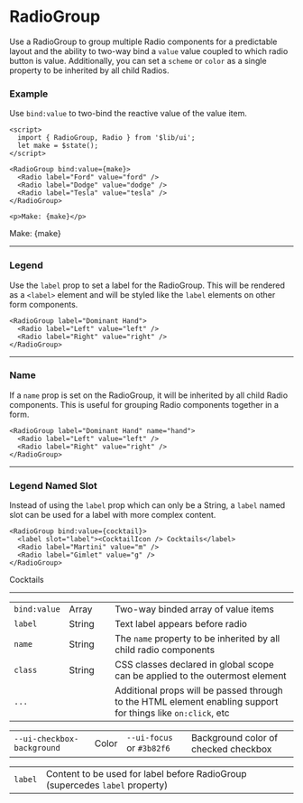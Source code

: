 <script>
	import { Radio, RadioGroup } from '$lib/ui';
  import Table from '$lib/components/Table.svelte';
  import { Martini } from 'lucide-svelte';

  let make = $state();
  let hand = $state();
  let level = $state();
  let color = $state();
  let cocktail = $state();
</script>

# RadioGroup

Use a RadioGroup to group multiple Radio components for a predictable layout and the ability to two-way bind a
`value` value coupled to which radio button is value. Additionally, you can  set a `scheme` or `color` as a single
property to be inherited by all child Radios.

### Example

Use `bind:value` to two-bind the reactive value of the value item.

```svelte
<script>
  import { RadioGroup, Radio } from '$lib/ui';
  let make = $state();
</script>

<RadioGroup bind:value={make}>
  <Radio label="Ford" value="ford" />
  <Radio label="Dodge" value="dodge" />
  <Radio label="Tesla" value="tesla" />
</RadioGroup>

<p>Make: {make}</p>
```
<RadioGroup bind:value={make}>
  <Radio label="Ford" value="ford" />
  <Radio label="Dodge" value="dodge" />
  <Radio label="Tesla" value="tesla" />
</RadioGroup>

<p>Make: {make}</p>

---

### Legend

Use the `label` prop to set a label for the RadioGroup. This will be rendered as a `<label>` element and will be
styled like the `label` elements on other form components.

```svelte
<RadioGroup label="Dominant Hand">
  <Radio label="Left" value="left" />
  <Radio label="Right" value="right" />
</RadioGroup>
```
<RadioGroup label="Dominant Hand">
  <Radio label="Left" value="left" />
  <Radio label="Right" value="right" />
</RadioGroup>

---

### Name

If a `name` prop is set on the RadioGroup, it will be inherited by all child Radio components. This
is useful for grouping Radio components together in a form.

```svelte
<RadioGroup label="Dominant Hand" name="hand">
  <Radio label="Left" value="left" />
  <Radio label="Right" value="right" />
</RadioGroup>
```
<RadioGroup label="Dominant Hand" name="hand">
  <Radio label="Left" value="left" />
  <Radio label="Right" value="right" />
</RadioGroup>

---

### Legend Named Slot

Instead of using the `label` prop which can only be a String, a `label` named slot can be used for a label with more
complex content.

```svelte
<RadioGroup bind:value={cocktail}>
  <label slot="label"><CocktailIcon /> Cocktails</label>
  <Radio label="Martini" value="m" />
  <Radio label="Gimlet" value="g" />
</RadioGroup>
```
<RadioGroup bind:value={cocktail}>
  <label slot="label" class="flex items-center pb-2"><Martini size={20} /> Cocktails</label>
  <Radio label="Martini" value="m" />
  <Radio label="Gimlet" value="g" />
</RadioGroup>

---


<Table name="RadioGroup" type="props">
  <tr>
    <td><code>bind:value</code></td>
    <td>Array</td>
    <td>&nbsp;</td>
    <td>Two-way binded array of value items</td>
  </tr>
  <tr>
    <td><code>label</code></td>
    <td>String</td>
    <td>&nbsp;</td>
    <td>Text label appears before radio</td>
  </tr>
  <tr>
    <td><code>name</code></td>
    <td>String</td>
    <td>&nbsp;</td>
    <td>The <code>name</code> property to be inherited by all child radio components</td>
  </tr>
  <tr>
    <td><code>class</code></td>
    <td>String</td>
    <td>&nbsp;</td>
    <td>CSS classes declared in global scope can be applied to the outermost element</td>
  </tr>
  <tr>
    <td><code>...</code></td>
    <td>&nbsp;</td>
    <td>&nbsp;</td>
    <td
      >Additional props will be passed through to the HTML element enabling support for things
      like
      <code>on:click</code>, etc</td
    >
  </tr>
</Table>

<Table name="Radio" type="css">
  <tr>
    <td><code>--ui-checkbox-background</code></td>
    <td>Color</td>
    <td><code>--ui-focus</code> or <code>#3b82f6</code></td>
    <td>Background color of checked checkbox</td>
  </tr>
</Table>

<Table name="RadioGroup" type="slots">
  <tr>
    <td><code>label</code></td>
    <td
      >Content to be used for label before RadioGroup (supercedes <code>label</code> property)</td
    >
  </tr>
</Table>